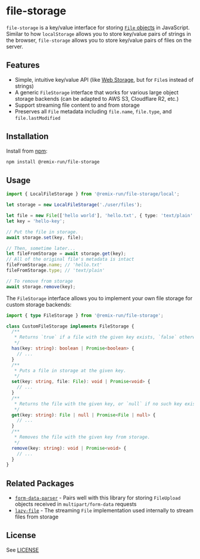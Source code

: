 # file-storage

`file-storage` is a key/value interface for storing [`File` objects](https://developer.mozilla.org/en-US/docs/Web/API/File) in JavaScript. Similar to how `localStorage` allows you to store key/value pairs of strings in the browser, `file-storage` allows you to store key/value pairs of files on the server.

## Features

- Simple, intuitive key/value API (like [Web Storage](https://developer.mozilla.org/en-US/docs/Web/API/Web_Storage_API), but for `File`s instead of strings)
- A generic `FileStorage` interface that works for various large object storage backends (can be adapted to AWS S3, Cloudflare R2, etc.)
- Support streaming file content to and from storage
- Preserves all `File` metadata including `file.name`, `file.type`, and `file.lastModified`

## Installation

Install from [npm](https://www.npmjs.com/):

```sh
npm install @remix-run/file-storage
```

## Usage

```ts
import { LocalFileStorage } from '@remix-run/file-storage/local';

let storage = new LocalFileStorage('./user/files');

let file = new File(['hello world'], 'hello.txt', { type: 'text/plain' });
let key = 'hello-key';

// Put the file in storage.
await storage.set(key, file);

// Then, sometime later...
let fileFromStorage = await storage.get(key);
// All of the original file's metadata is intact
fileFromStorage.name; // 'hello.txt'
fileFromStorage.type; // 'text/plain'

// To remove from storage
await storage.remove(key);
```

The `FileStorage` interface allows you to implement your own file storage for custom storage backends:

```ts
import { type FileStorage } from '@remix-run/file-storage';

class CustomFileStorage implements FileStorage {
  /**
   * Returns `true` if a file with the given key exists, `false` otherwise.
   */
  has(key: string): boolean | Promise<boolean> {
    // ...
  }
  /**
   * Puts a file in storage at the given key.
   */
  set(key: string, file: File): void | Promise<void> {
    // ...
  }
  /**
   * Returns the file with the given key, or `null` if no such key exists.
   */
  get(key: string): File | null | Promise<File | null> {
    // ...
  }
  /**
   * Removes the file with the given key from storage.
   */
  remove(key: string): void | Promise<void> {
    // ...
  }
}
```

## Related Packages

- [`form-data-parser`](https://github.com/remix-run/remix/tree/v3/packages/form-data-parser) - Pairs well with this library for storing `FileUpload` objects received in `multipart/form-data` requests
- [`lazy-file`](https://github.com/remix-run/remix/tree/v3/packages/lazy-file) - The streaming `File` implementation used internally to stream files from storage

## License

See [LICENSE](https://github.com/remix-run/remix/blob/v3/LICENSE)
